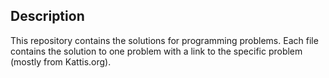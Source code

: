 ## Description

This repository contains the solutions for programming problems.
Each file contains the solution to one problem with a link to the specific problem (mostly from Kattis.org).
